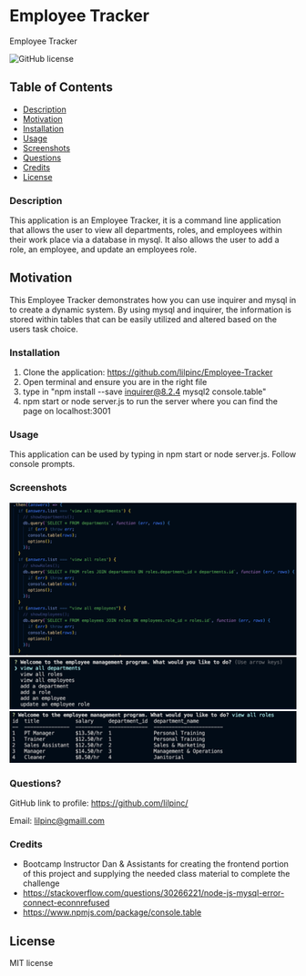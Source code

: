 # Employee Tracker
Employee Tracker

  ![GitHub license](https://img.shields.io/badge/License-MIT-green.svg)


## Table of Contents

  * [Description](#description)
  * [Motivation](#motivation)
  * [Installation](#installation)
  * [Usage](#usage)
  * [Screenshots](#screenshots)
  * [Questions](#questions)
  * [Credits](#credits)
  * [License](#license)
  
### Description

This application is an Employee Tracker, it is a command line application that allows the user to view all departments, roles, and employees within their work place via a database in mysql. It also allows the user to add a role, an employee, and update an employees role.

## Motivation

This Employee Tracker demonstrates how you can use inquirer and mysql in to create a dynamic system. By using mysql and inquirer, the information is stored within tables that can be easily utilized and altered based on the users task choice. 

### Installation

1. Clone the application: https://github.com/lilpinc/Employee-Tracker 
2. Open terminal and ensure you are in the right file
3. type in "npm install --save inquirer@8.2.4 mysql2 console.table"
4. npm start or node server.js to run the server where you can find the page on localhost:3001

### Usage

This application can be used by typing in npm start or node server.js. Follow console prompts.

### Screenshots

![screenshots](/images/Screen%20Shot%202023-09-25%20at%201.21.11%20PM.png)
![screenshots](/images/Screen%20Shot%202023-09-25%20at%201.16.14%20PM.png)
![screenshots](/images/Screen%20Shot%202023-09-25%20at%201.16.02%20PM.png)


### Questions?

GitHub link to profile: https://github.com/lilpinc/

Email: lilpinc@gmaill.com
 

### Credits

 - Bootcamp Instructor Dan & Assistants for creating the frontend portion of this project and supplying the needed class material to complete the challenge
- https://stackoverflow.com/questions/30266221/node-js-mysql-error-connect-econnrefused
- https://www.npmjs.com/package/console.table
  


## License 

 MIT license




